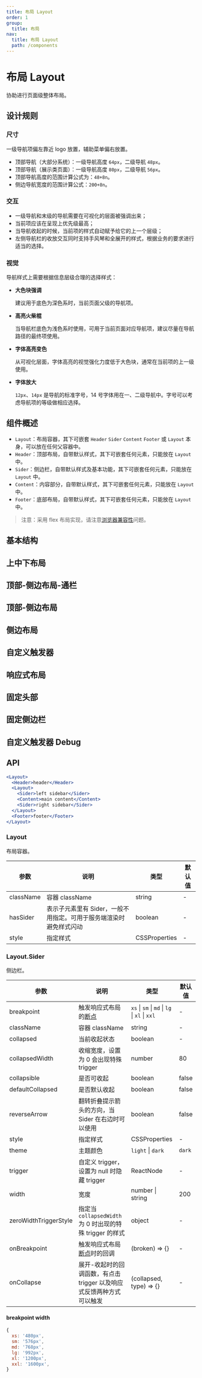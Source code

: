 ```yaml
---
title: 布局 Layout
order: 1
group:
  title: 布局
nav:
  title: 布局 Layout
  path: /components
---
```


# 布局 Layout

协助进行页面级整体布局。

## 设计规则

### 尺寸

一级导航项偏左靠近 logo 放置，辅助菜单偏右放置。

- 顶部导航（大部分系统）：一级导航高度 `64px`，二级导航 `48px`。
- 顶部导航（展示类页面）：一级导航高度 `80px`，二级导航 `56px`。
- 顶部导航高度的范围计算公式为：`48+8n`。
- 侧边导航宽度的范围计算公式：`200+8n`。

### 交互

- 一级导航和末级的导航需要在可视化的层面被强调出来；
- 当前项应该在呈现上优先级最高；
- 当导航收起的时候，当前项的样式自动赋予给它的上一个层级；
- 左侧导航栏的收放交互同时支持手风琴和全展开的样式，根据业务的要求进行适当的选择。

### 视觉

导航样式上需要根据信息层级合理的选择样式：

- **大色块强调**

  建议用于底色为深色系时，当前页面父级的导航项。

- **高亮火柴棍**

  当导航栏底色为浅色系时使用，可用于当前页面对应导航项，建议尽量在导航路径的最终项使用。

- **字体高亮变色**

  从可视化层面，字体高亮的视觉强化力度低于大色块，通常在当前项的上一级使用。

- **字体放大**

  `12px`、`14px` 是导航的标准字号，14 号字体用在一、二级导航中。字号可以考虑导航项的等级做相应选择。

## 组件概述

- `Layout`：布局容器，其下可嵌套 `Header` `Sider` `Content` `Footer` 或 `Layout` 本身，可以放在任何父容器中。
- `Header`：顶部布局，自带默认样式，其下可嵌套任何元素，只能放在 `Layout` 中。
- `Sider`：侧边栏，自带默认样式及基本功能，其下可嵌套任何元素，只能放在 `Layout` 中。
- `Content`：内容部分，自带默认样式，其下可嵌套任何元素，只能放在 `Layout` 中。
- `Footer`：底部布局，自带默认样式，其下可嵌套任何元素，只能放在 `Layout` 中。

> 注意：采用 flex 布局实现，请注意[浏览器兼容性](http://caniuse.com/#search=flex)问题。

## 基本结构

<code src="./demos/basic.tsx"></code>

## 上中下布局

<code src="./demos/top.tsx"></code>

## 顶部-侧边布局-通栏

<code src="./demos/top-side-2.tsx"></code>

## 顶部-侧边布局

<code src="./demos/top-side.tsx"></code>

## 侧边布局

<code src="./demos/side.tsx"></code>

## 自定义触发器

<code src="./demos/custom-trigger.tsx"></code>

## 响应式布局

<code src="./demos/responsive.tsx"></code>

## 固定头部

<code src="./demos/fixed.tsx"></code>

## 固定侧边栏

<code src="./demos/fixed-sider.tsx"></code>

## 自定义触发器 Debug

<code src="./demos/custom-trigger-debug.tsx"></code>

## API

```jsx | pure
<Layout>
  <Header>header</Header>
  <Layout>
    <Sider>left sidebar</Sider>
    <Content>main content</Content>
    <Sider>right sidebar</Sider>
  </Layout>
  <Footer>footer</Footer>
</Layout>
```

### Layout

布局容器。

| 参数      | 说明                                                               | 类型          | 默认值 |
| --------- | ------------------------------------------------------------------ | ------------- | ------ |
| className | 容器 className                                                     | string        | -      |
| hasSider  | 表示子元素里有 Sider，一般不用指定。可用于服务端渲染时避免样式闪动 | boolean       | -      |
| style     | 指定样式                                                           | CSSProperties | -      |

### Layout.Sider

侧边栏。

| 参数                  | 说明                                                                 | 类型                                          | 默认值 |
| --------------------- | -------------------------------------------------------------------- | --------------------------------------------- | ------ |
| breakpoint            | 触发响应式布局的[断点](/components/grid/#Col)                        | `xs` \| `sm` \| `md` \| `lg` \| `xl` \| `xxl` | -      |
| className             | 容器 className                                                       | string                                        | -      |
| collapsed             | 当前收起状态                                                         | boolean                                       | -      |
| collapsedWidth        | 收缩宽度，设置为 0 会出现特殊 trigger                                | number                                        | 80     |
| collapsible           | 是否可收起                                                           | boolean                                       | false  |
| defaultCollapsed      | 是否默认收起                                                         | boolean                                       | false  |
| reverseArrow          | 翻转折叠提示箭头的方向，当 Sider 在右边时可以使用                    | boolean                                       | false  |
| style                 | 指定样式                                                             | CSSProperties                                 | -      |
| theme                 | 主题颜色                                                             | `light` \| `dark`                             | `dark` |
| trigger               | 自定义 trigger，设置为 null 时隐藏 trigger                           | ReactNode                                     | -      |
| width                 | 宽度                                                                 | number \| string                              | 200    |
| zeroWidthTriggerStyle | 指定当 `collapsedWidth` 为 0 时出现的特殊 trigger 的样式             | object                                        | -      |
| onBreakpoint          | 触发响应式布局[断点](/components/grid/#API)时的回调                  | (broken) => {}                                | -      |
| onCollapse            | 展开-收起时的回调函数，有点击 trigger 以及响应式反馈两种方式可以触发 | (collapsed, type) => {}                       | -      |

#### breakpoint width

```js
{
  xs: '480px',
  sm: '576px',
  md: '768px',
  lg: '992px',
  xl: '1200px',
  xxl: '1600px',
}
```

